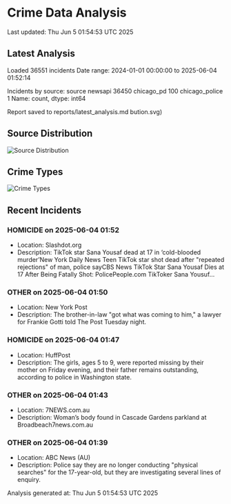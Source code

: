 # Crime Data Analysis
Last updated: Thu Jun  5 01:54:53 UTC 2025

## Latest Analysis

Loaded 36551 incidents
Date range: 2024-01-01 00:00:00 to 2025-06-04 01:52:14

Incidents by source:
source
newsapi           36450
chicago_pd          100
chicago_police        1
Name: count, dtype: int64

Report saved to reports/latest_analysis.md
bution.svg)

## Source Distribution
![Source Distribution](images/source_distribution.svg)

## Crime Types
![Crime Types](images/crime_types.svg)

## Recent Incidents

### HOMICIDE on 2025-06-04 01:52
- Location: Slashdot.org
- Description: TikTok star Sana Yousaf dead at 17 in ‘cold-blooded murder’New York Daily News Teen TikTok star shot dead after "repeated rejections" of man, police sayCBS News TikTok Star Sana Yousaf Dies at 17 After Being Fatally Shot: PolicePeople.com TikToker Sana Yousuf…


### OTHER on 2025-06-04 01:50
- Location: New York Post
- Description: The brother-in-law "got what was coming to him," a lawyer for Frankie Gotti told The Post Tuesday night.


### HOMICIDE on 2025-06-04 01:47
- Location: HuffPost
- Description: The girls, ages 5 to 9, were reported missing by their mother on Friday evening, and their father remains outstanding, according to police in Washington state.


### OTHER on 2025-06-04 01:43
- Location: 7NEWS.com.au
- Description: Woman’s body found in Cascade Gardens parkland at Broadbeach7news.com.au


### OTHER on 2025-06-04 01:39
- Location: ABC News (AU)
- Description: Police say they are no longer conducting "physical searches" for the 17-year-old, but they are investigating several lines of enquiry.

Analysis generated at: Thu Jun  5 01:54:53 UTC 2025
